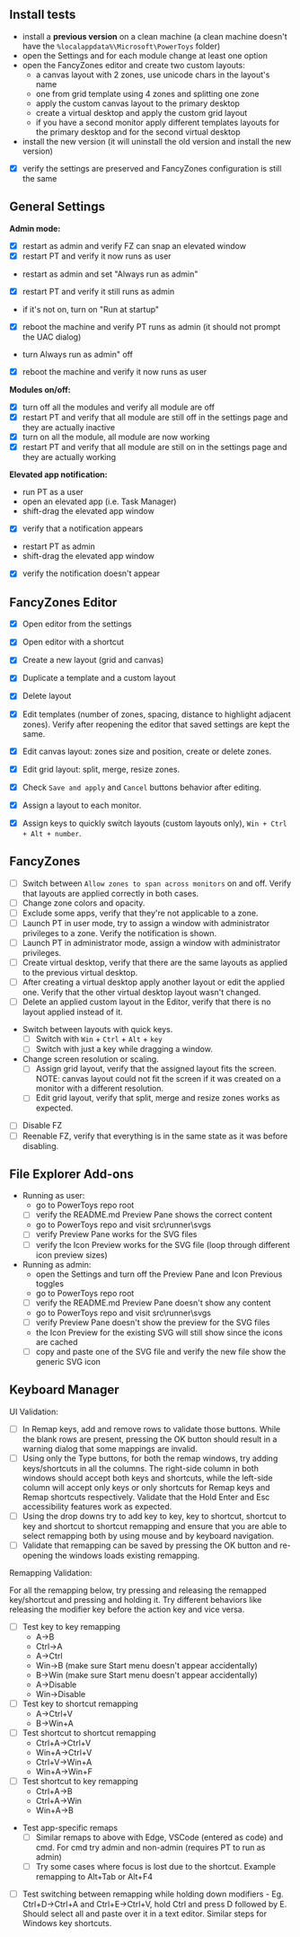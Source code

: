 ## Install tests
 * install a **previous version** on a clean machine (a clean machine doesn't have the `%localappdata%\Microsoft\PowerToys` folder)
 * open the Settings and for each module change at least one option
 * open the FancyZones editor and create two custom layouts:
    * a canvas layout with 2 zones, use unicode chars in the layout's name
    * one from grid template using 4 zones and splitting one zone
    * apply the custom canvas layout to the primary desktop
    * create a virtual desktop and apply the custom grid layout
    * if you have a second monitor apply different templates layouts for the primary desktop and for the second virtual desktop
 * install the new version (it will uninstall the old version and install the new version)
 - [X] verify the settings are preserved and FancyZones configuration is still the same

## General Settings

**Admin mode:**
 - [X] restart as admin and verify FZ can snap an elevated window
 - [X] restart PT and verify it now runs as user
 * restart as admin and set "Always run as admin"
 - [X] restart PT and verify it still runs as admin
 * if it's not on, turn on "Run at startup"
 - [X] reboot the machine and verify PT runs as admin (it should not prompt the UAC dialog)
 * turn Always run as admin" off
 - [X] reboot the machine and verify it now runs as user

**Modules on/off:**
 - [X] turn off all the modules and verify all module are off
 - [X] restart PT and verify that all module are still off in the settings page and they are actually inactive
 - [X] turn on all the module, all module are now working
 - [X] restart PT and verify that all module are still on in the settings page and they are actually working

**Elevated app notification:**
 - run PT as a user
 - open an elevated app (i.e. Task Manager)
 - shift-drag the elevated app window
 - [X] verify that a notification appears
 - restart PT as admin
 - shift-drag the elevated app window
 - [X] verify the notification doesn't appear

## FancyZones Editor

- [X] Open editor from the settings
- [X] Open editor with a shortcut
- [X] Create a new layout (grid and canvas)
- [X] Duplicate a template and a custom layout
- [X] Delete layout
- [X] Edit templates (number of zones, spacing, distance to highlight adjacent zones). Verify after reopening the editor that saved settings are kept the same.
- [X] Edit canvas layout: zones size and position, create or delete zones. 
- [X] Edit grid layout: split, merge, resize zones.
- [X] Check `Save and apply` and `Cancel` buttons behavior after editing.
- [X] Assign a layout to each monitor.
- [X] Assign keys to quickly switch layouts (custom layouts only), `Win + Ctrl + Alt + number`.


## FancyZones
- [ ] Switch between `Allow zones to span across monitors` on and off. Verify that layouts are applied correctly in both cases. 
- [ ] Change zone colors and opacity.
- [ ] Exclude some apps, verify that they're not applicable to a zone.
- [ ] Launch PT in user mode, try to assign a window with administrator privileges to a zone. Verify the notification is shown.
- [ ] Launch PT in administrator mode, assign a window with administrator privileges.
- [ ] Create virtual desktop, verify that there are the same layouts as applied to the previous virtual desktop.
- [ ] After creating a virtual desktop apply another layout or edit the applied one. Verify that the other virtual desktop layout wasn't changed.
- [ ] Delete an applied custom layout in the Editor, verify that there is no layout applied instead of it.
* Switch between layouts with quick keys.
    - [ ] Switch with `Win` + `Ctrl` + `Alt` + `key`
    - [ ] Switch with just a key while dragging a window.
* Change screen resolution or scaling. 
    - [ ] Assign grid layout, verify that the assigned layout fits the screen. 
      NOTE: canvas layout could not fit the screen if it was created on a monitor with a different resolution.
    - [ ] Edit grid layout, verify that split, merge and resize zones works as expected.
- [ ] Disable FZ
- [ ] Reenable FZ, verify that everything is in the same state as it was before disabling.

## File Explorer Add-ons
 * Running as user:
   * go to PowerToys repo root
   - [ ] verify the README.md Preview Pane shows the correct content
   * go to PowerToys repo and visit src\runner\svgs
   - [ ] verify Preview Pane works for the SVG files
   - [ ] verify the Icon Preview works for the SVG file (loop through different icon preview sizes)
 * Running as admin:
   * open the Settings and turn off the Preview Pane and Icon Previous toggles
   * go to PowerToys repo root
   - [ ] verify the README.md Preview Pane doesn't show any content
   * go to PowerToys repo and visit src\runner\svgs
   - [ ] verify Preview Pane doesn't show the preview for the SVG files
   * the Icon Preview for the existing SVG will still show since the icons are cached
   - [ ] copy and paste one of the SVG file and verify the new file show the generic SVG icon

## Keyboard Manager

UI Validation:

  - [ ] In Remap keys, add and remove rows to validate those buttons. While the blank rows are present, pressing the OK button should result in a warning dialog that some mappings are invalid.
  - [ ] Using only the Type buttons, for both the remap windows, try adding keys/shortcuts in all the columns. The right-side column in both windows should accept both keys and shortcuts, while the left-side column will accept only keys or only shortcuts for Remap keys and Remap shortcuts respectively. Validate that the Hold Enter and Esc accessibility features work as expected.
  - [ ] Using the drop downs try to add key to key, key to shortcut, shortcut to key and shortcut to shortcut remapping and ensure that you are able to select remapping both by using mouse and by keyboard navigation.
  - [ ] Validate that remapping can be saved by pressing the OK button and re-opening the windows loads existing remapping.

Remapping Validation:

For all the remapping below, try pressing and releasing the remapped key/shortcut and pressing and holding it. Try different behaviors like releasing the modifier key before the action key and vice versa.
  - [ ] Test key to key remapping
    - A->B
    - Ctrl->A
    - A->Ctrl
    - Win->B (make sure Start menu doesn't appear accidentally)
    - B->Win (make sure Start menu doesn't appear accidentally)
    - A->Disable
    - Win->Disable
  - [ ] Test key to shortcut remapping
    - A->Ctrl+V
    - B->Win+A
  - [ ] Test shortcut to shortcut remapping
    - Ctrl+A->Ctrl+V
    - Win+A->Ctrl+V
    - Ctrl+V->Win+A
    - Win+A->Win+F
  - [ ] Test shortcut to key remapping
    - Ctrl+A->B
    - Ctrl+A->Win
    - Win+A->B
  * Test app-specific remaps
    - [ ] Similar remaps to above with Edge, VSCode (entered as code) and cmd. For cmd try admin and non-admin (requires PT to run as admin)
    - [ ] Try some cases where focus is lost due to the shortcut. Example remapping to Alt+Tab or Alt+F4
  - [ ] Test switching between remapping while holding down modifiers - Eg. Ctrl+D->Ctrl+A and Ctrl+E->Ctrl+V, hold Ctrl and press D followed by E. Should select all and paste over it in a text editor. Similar steps for Windows key shortcuts.
